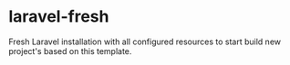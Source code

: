 # laravel-fresh

Fresh Laravel installation with all configured resources to start build new project's based on this template.
